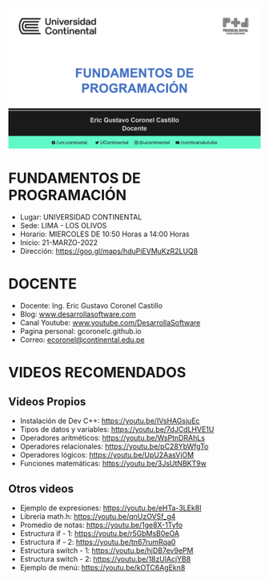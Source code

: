 ![FUNDAMENTOS DE PROGRAMACIÓN](https://raw.githubusercontent.com/gcoronelc/UC-2022-10-17583/main/img/curso.png)

# FUNDAMENTOS DE PROGRAMACIÓN

- Lugar: UNIVERSIDAD CONTINENTAL
- Sede: LIMA - LOS OLIVOS
- Horario: MIERCOLES DE 10:50 Horas a 14:00 Horas
- Inicio: 21-MARZO-2022
- Dirección: https://goo.gl/maps/hduPiEVMuKzR2LUQ8


# DOCENTE

- Docente: Ing. Eric Gustavo Coronel Castillo
- Blog: www.desarrollasoftware.com
- Canal Youtube: www.youtube.com/DesarrollaSoftware
- Pagina personal: gcoronelc.github.io
- Correo: ecoronel@continental.edu.pe


# VIDEOS RECOMENDADOS

## Videos Propios

- Instalación de Dev C++: https://youtu.be/IVsHAGsjuEc
- Tipos de datos y variables: https://youtu.be/7dJCdLHVE1U
- Operadores aritméticos: https://youtu.be/WsPtnDRAhLs
- Operadores relacionales: https://youtu.be/pC28YbWfgTo
- Operadores lógicos: https://youtu.be/UpU2AasVjOM
- Funciones matemáticas: https://youtu.be/3JsUtNBKT9w


## Otros videos

- Ejemplo de expresiones: https://youtu.be/eHTa-3LEk8I
- Librería math.h: https://youtu.be/qnUzOVSf_g4
- Promedio de notas: https://youtu.be/1ge8X-1Tyfo
- Estructura if - 1: https://youtu.be/r5GbMsB0eOA
- Estructura if - 2: https://youtu.be/tn67rumRqa0
- Estructura switch - 1: https://youtu.be/hjDB7ev9ePM
- Estructura switch - 2: https://youtu.be/18zUlAcjYB8
- Ejemplo de menú: https://youtu.be/kOTC6AgEkn8

